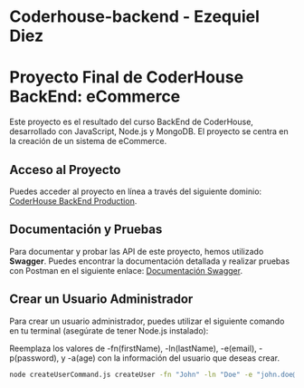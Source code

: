 # Coderhouse-backend - Ezequiel Diez

# Proyecto Final de CoderHouse BackEnd: eCommerce

Este proyecto es el resultado del curso BackEnd de CoderHouse, desarrollado con JavaScript, Node.js y MongoDB. El proyecto se centra en la creación de un sistema de eCommerce.

## Acceso al Proyecto

Puedes acceder al proyecto en línea a través del siguiente dominio: [CoderHouse BackEnd Production](https://coderhouse-backend-production.up.railway.app).

## Documentación y Pruebas

Para documentar y probar las API de este proyecto, hemos utilizado **Swagger**. Puedes encontrar la documentación detallada y realizar pruebas con Postman en el siguiente enlace: [Documentación Swagger](https://coderhouse-backend-production.up.railway.app/docs/).

## Crear un Usuario Administrador

Para crear un usuario administrador, puedes utilizar el siguiente comando en tu terminal (asegúrate de tener Node.js instalado):

Reemplaza los valores de -fn(firstName), -ln(lastName), -e(email), -p(password), y -a(age) con la información del usuario que deseas crear.

```bash
node createUserCommand.js createUser -fn "John" -ln "Doe" -e "john.doe@example.com" -p "myPassword" -a "30"
